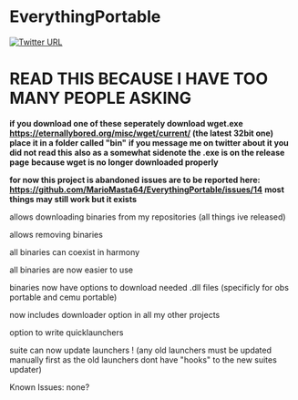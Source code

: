 # EverythingPortable

[![Twitter URL](https://img.shields.io/twitter/url/https/twitter.com/fold_left.svg?style=social&label=Follow%20%40MarioMasta64)](https://twitter.com/MarioMasta64)

# READ THIS BECAUSE I HAVE TOO MANY PEOPLE ASKING

**if you download one of these seperately download wget.exe**
**https://eternallybored.org/misc/wget/current/ (the latest 32bit one)**
**place it in a folder called "bin"**
**if you message me on twitter about it you did not read this**
**also as a somewhat sidenote the .exe is on the release page**
**because wget is no longer downloaded properly**

**for now this project is abandoned**
**issues are to be reported here:**
**https://github.com/MarioMasta64/EverythingPortable/issues/14**
**most things may still work but it exists**

allows downloading binaries from my repositories (all things ive released)

allows removing binaries

all binaries can coexist in harmony

all binaries are now easier to use

binaries now have options to download needed .dll files (specificly for obs portable and cemu portable)

now includes downloader option in all my other projects

option to write quicklaunchers

suite can now update launchers ! (any old launchers must be updated manually first as the old launchers dont have "hooks" to the new suites updater)

Known Issues:
none?

